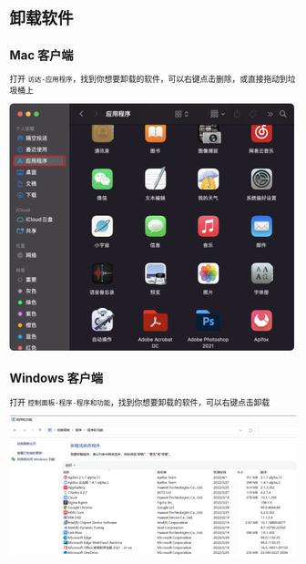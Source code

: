 # 卸载软件



## Mac 客户端

打开 `访达-应用程序`，找到你想要卸载的软件，可以右键点击删除，或直接拖动到垃圾桶上

<img alt="Apifox 微信群" src="../../assets/img/other/unload-1.png" width="500px" />



## Windows 客户端

打开 `控制面板-程序-程序和功能`，找到你想要卸载的软件，可以右键点击卸载

<img alt="Apifox 微信群" src="../../assets/img/other/unload-2.png" width="800px" />
